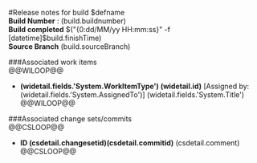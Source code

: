 #Release notes for build $defname  
**Build Number**  : $($build.buildnumber)    
**Build completed** $("{0:dd/MM/yy HH:mm:ss}" -f [datetime]$build.finishTime)     
**Source Branch** $($build.sourceBranch)  
  
###Associated work items  
@@WILOOP@@  
* **$($widetail.fields.'System.WorkItemType') $($widetail.id)** [Assigned by: $($widetail.fields.'System.AssignedTo')] $($widetail.fields.'System.Title')  
@@WILOOP@@  
  
###Associated change sets/commits  
@@CSLOOP@@  
* **ID $($csdetail.changesetid)$($csdetail.commitid)** $($csdetail.comment)    
@@CSLOOP@@  

